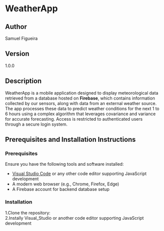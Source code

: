 # WeatherApp

## Author  
Samuel Figueira  

## Version  
1.0.0  

## Description  
WeatherApp is a mobile application designed to display meteorological data retrieved from a database hosted on **Firebase**, which contains information collected by our sensors, along with data from an external weather source. The app processes these data to predict weather conditions for the next 1 to 6 hours using a complex algorithm that leverages covariance and variance for accurate forecasting. Access is restricted to authenticated users through a secure login system.

## Prerequisites and Installation Instructions  

### Prerequisites  
Ensure you have the following tools and software installed:  
- [Visual Studio Code](https://code.visualstudio.com/) or any other code editor supporting JavaScript development  
- A modern web browser (e.g., Chrome, Firefox, Edge)  
- A Firebase account for backend database setup  

### Installation  
1.Clone the repository:  
2.Instally Visual_Studio or another code editor supporting JavaScript development  
